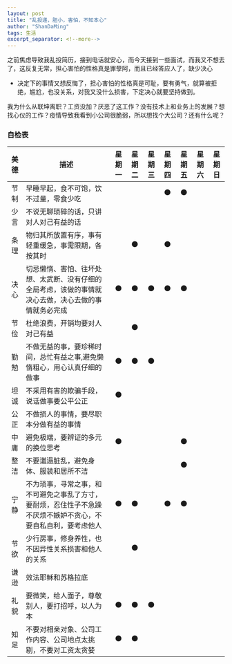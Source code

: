 ```yaml
---
layout: post
title: "乱投递，胆小，害怕，不知本心"
author: "ShanDaMing"
tags: 生活
excerpt_separator: <!--more-->
---
```


之前焦虑导致我乱投简历，<!--more-->接到电话就安心，而今天接到一些面试，而我又不想去了，这反复无常，担心害怕的性格真是罪孽阿，而且已经答应人了，缺少决心
* 决定下的事情又想反悔了，担心害怕的性格真是可耻，要有勇气，就算被拒绝，尴尬，也没关系，对我又没什么损害，下定决心就要坚持做到。

我为什么从联坤离职？工资没加？厌恶了这工作？没有技术上和业务上的发展？想找心仪的工作？疫情导致我看到小公司很脆弱，所以想找个大公司？还有什么呢？

### 自检表

| 美德 | 描述 											                                                | 星期一 | 星期二 | 星期三 | 星期四 | 星期五 | 星期六 | 星期日|
| :--: | -------------------------------------------------------------------------------------------------------------------------------------- | :----: | :----: | :----: | :---: | :----: | :---: | :--: |
| 节制 | 早睡早起，食不可饱，饮不过量，零食少吃  |   |   |  | ⚫ | ⚫ |  |  |
| 少言 | 不说无聊琐碎的话，只讲对人对己有益的话 | | | | | | | |
| 条理 | 物归其所放置有序，事有轻重缓急，事需限期，各按其时 |  | ⚫ |  | ⚫ |  |  |  |
| 决心 | 切忌懒惰、害怕、往坏处想、太武断、没有仔细的全局考虑，该做的事情就决心去做，决心去做的事情就务必完成 | ⚫ | ⚫ | ⚫ | ⚫ | ⚫ |  |  |
| 节俭 | 杜绝浪费，开销均要对人对己有益 |  | ⚫ |  |  |  |  |  |
| 勤勉 | 不做无益的事，要珍稀时间，总忙有益之事,避免懒惰粗心，用心认真仔细的做事 | ⚫ | ⚫ | ⚫ |  |  |  |  |
| 坦诚 | 不采用有害的欺骗手段，说话做事要公平公正 | ⚫ |   |  |  |  |  |  |
| 公正 | 不做损人的事情，要尽职本分做有益的事情 |  |   |  |  |  |  |  |
| 中庸 | 避免极端，要辨证的多元的换位思考 | ⚫ |  |  |  | ⚫ |  |  |
| 整洁 | 不要邋遢脏乱，避免身体、服装和居所不洁 |  |   |  |  | ⚫ |  |  |
| 宁静 | 不为琐事，寻常之事，和不可避免之事乱了方寸，要耐烦，忍住性子不急躁不厌烦不嫉妒不贪心，不要自私自利，要考虑他人 | ⚫ | ⚫ |  | ⚫ | ⚫ |  |  |
| 节欲 | 少行房事，修身养性，也不因异性关系损害和他人的关系 |  | ⚫ |  |  |  |  |  |
| 谦逊 | 效法耶稣和苏格拉底 |  |   |  |  |  |  |  |
| 礼貌 | 要微笑，给人面子，尊敬别人，要打招呼，以人为本 | ⚫ | ⚫ | ⚫ |  |  |  |  |
| 知足 | 不要对相亲对象、公司工作内容、公司地点太挑剔，不要对工资太贪婪 | ⚫ | ⚫ |  |  |  |  |  |

